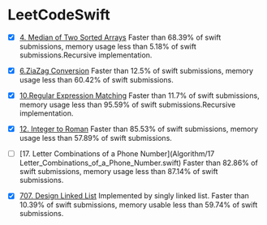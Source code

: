 <!--
 * @Author: zhiou
 * @Date: 2021-09-03 10:35:28
 * @LastEditTime: 2021-09-03 10:36:59
 * @LastEditors: zhiou
 * @Description: 
 * @FilePath: /undefined/Users/zhiou/Documents/GitHub/LeetCodeSwift/README.md
-->
# LeetCodeSwift


- [x] [4. Median of Two Sorted Arrays](Algorithm/4.Median_of_Two_Sorted_Arrays.swift)  Faster than 68.39% of swift submissions, memory usage less than 5.18% of swift submissions.Recursive implementation.
- [x] [6.ZiaZag Conversion](Algorithm/6.ZigZag_Conversion.swift) Faster than 12.5% of swift submissions, memory usage less than 60.42% of swift submissions.
- [x] [10.Regular Expression Matching](Algorithm/10.Regular_Expression_Matching.swift)   Faster than 11.7% of swift submissions, memory usage less than 95.59% of swift submissions.Recursive implementation.
- [x] [12. Integer to Roman](Algorithm/12.Integer_to_Roman.swift) Faster than 85.53% of swift submissions, memory usage less than 57.89% of swift submissions.
- [ ] [17.  Letter Combinations of a Phone Number](Algorithm/17 Letter_Combinations_of_a_Phone_Number.swift) Faster than 82.86% of swift submissions, memory usage less than 87.14% of swift submissions.
- [x] [707. Design Linked List](DataStruct/707.Design_Linked_List.swift) Implemented by singly linked list. Faster than 10.39% of swift submissions, memory usable less than 59.74% of swift submissions. 

